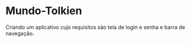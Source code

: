 # Mundo-Tolkien
Criando um aplicativo cujo requisitos são tela de login e senha e barra de navegação.
